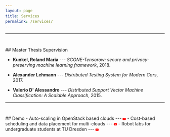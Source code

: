 ```yaml
---
layout: page
title: Services
permalink: /services/
---
```

<!-- -----
<hr style="height:10pt; visibility:hidden;" />
## Talks

- **FLINK FORWARD, Berlin, Germany, Sept 2017** <br>
_StreamApprox: Approximate Computing for Stream Analytics using Apache Flink_

- **USENIX ATC'17, Santa Clara, CA, USA, July 2017** <br>
_PrivApprox: Privacy-Preserving Stream Analytics_

- **IEEE CLOUD'15, New York, USA, July 2015** <br>
_UniCrawl: A Practical Geographically Distributed Web Crawlers_

- **IEEE CLOUD'15, New York, USA, July 2015** <br>
_Scalable Network Traffic Analytics Using Distributed Support Vector Machines_

- **IEEE FICLOUD'14, Barcelona, Spain, Aug 2014** <br>
_DoLen: User-side multi-cloud application monitoring_

- **IEEE UCC'13, Dresden, Germany, Dec 2013** <br>
_Scalable and Real-Time Deep Packet Inspection_

- **ACM SoICT'11, Hanoi, Vietnam, Oct 2011** <br>
_Traffic Dispersion Graph Based Anomaly Detection_ -->

-----
<hr style="height:10pt; visibility:hidden;" />
## Master Thesis Supervision

- **Kunkel, Roland Maria** --- _SCONE-Tensorow: secure and privacy-preserving machine learning framework_, 2018.

- **Alexander Lehmann** --- _Distributed Testing System for Modern Cars_, 2017.

- **Valerio D' Alessandro** --- _Distributed Support Vector Machine Classification: A Scalable Approach_, 2015.


-----
<hr style="height:10pt; visibility:hidden;" />
## Demo
- Auto-scaling in OpenStack based clouds --- <a href="https://tinyurl.com/posr2eh"><img class="t0" width="2%" src="/images/youtube-icon.png" alt="youtube"></a>  
- Cost-based scheduling and data placement for multi-clouds --- <a href="https://www.youtube.com/watch?v=jY2kPvcq8II"><img class="t0" width="2%" src="/images/youtube-icon.png" alt="youtube"></a>
- Robot labs for undergraduate students at TU Dresden --- <a href="https://tinyurl.com/y7cglrhb"><img class="t0" width="2%" src="/images/youtube-icon.png" alt="youtube"></a>
